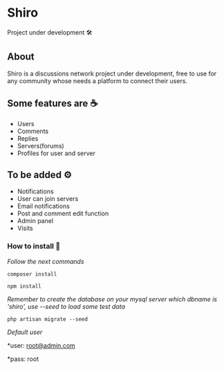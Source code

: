 # Shiro

Project under development  🛠️

## About

Shiro is a discussions network project under development, free to use for any community whose needs a platform to connect their users. 

## Some features are ☕ 

* Users
* Comments
* Replies 
* Servers(forums)
* Profiles for user and server

## To be added ⚙️
* Notifications
* User can join servers
* Email notifications
* Post and comment edit function
* Admin panel
* Visits 


### How to install 🔧

_Follow the next commands_

```
composer install
```

```
npm install
```

_Remember to create the database on your mysql server which dbname is 'shiro', use --seed to load some test data_
```
php artisan migrate --seed
```
_Default user_

*user: root@admin.com

*pass: root


